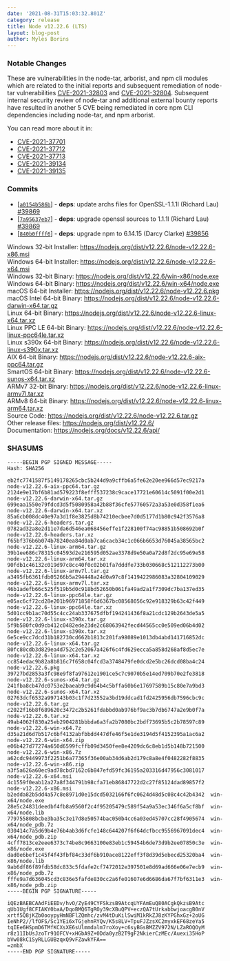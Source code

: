 ```yaml
---
date: '2021-08-31T15:03:32.801Z'
category: release
title: Node v12.22.6 (LTS)
layout: blog-post
author: Myles Borins
---
```


### Notable Changes

These are vulnerabilities in the node-tar, arborist, and npm cli modules which
are related to the initial reports and subsequent remediation of node-tar
vulnerabilities [CVE-2021-32803](https://github.com/advisories/GHSA-r628-mhmh-qjhw)
and [CVE-2021-32804](https://github.com/advisories/GHSA-3jfq-g458-7qm9).
Subsequent internal security review of node-tar and additional external bounty
reports have resulted in another 5 CVE being remediated in core npm CLI
dependencies including node-tar, and npm arborist.

You can read more about it in:

- [CVE-2021-37701](https://github.com/npm/node-tar/security/advisories/GHSA-9r2w-394v-53qc)
- [CVE-2021-37712](https://github.com/npm/node-tar/security/advisories/GHSA-qq89-hq3f-393p)
- [CVE-2021-37713](https://github.com/npm/node-tar/security/advisories/GHSA-5955-9wpr-37jh)
- [CVE-2021-39134](https://github.com/npm/arborist/security/advisories/GHSA-2h3h-q99f-3fhc)
- [CVE-2021-39135](https://github.com/npm/arborist/security/advisories/GHSA-gmw6-94gg-2rc2)

### Commits

- [[`a0154b586b`](https://github.com/nodejs/node/commit/a0154b586b)] - **deps**: update archs files for OpenSSL-1.1.1l (Richard Lau) [#39869](https://github.com/nodejs/node/pull/39869)
- [[`7a95637eb7`](https://github.com/nodejs/node/commit/7a95637eb7)] - **deps**: upgrade openssl sources to 1.1.1l (Richard Lau) [#39869](https://github.com/nodejs/node/pull/39869)
- [[`840b0ffff6`](https://github.com/nodejs/node/commit/840b0ffff6)] - **deps**: upgrade npm to 6.14.15 (Darcy Clarke) [#39856](https://github.com/nodejs/node/pull/39856)

Windows 32-bit Installer: https://nodejs.org/dist/v12.22.6/node-v12.22.6-x86.msi \
Windows 64-bit Installer: https://nodejs.org/dist/v12.22.6/node-v12.22.6-x64.msi \
Windows 32-bit Binary: https://nodejs.org/dist/v12.22.6/win-x86/node.exe \
Windows 64-bit Binary: https://nodejs.org/dist/v12.22.6/win-x64/node.exe \
macOS 64-bit Installer: https://nodejs.org/dist/v12.22.6/node-v12.22.6.pkg \
macOS Intel 64-bit Binary: https://nodejs.org/dist/v12.22.6/node-v12.22.6-darwin-x64.tar.gz \
Linux 64-bit Binary: https://nodejs.org/dist/v12.22.6/node-v12.22.6-linux-x64.tar.xz \
Linux PPC LE 64-bit Binary: https://nodejs.org/dist/v12.22.6/node-v12.22.6-linux-ppc64le.tar.xz \
Linux s390x 64-bit Binary: https://nodejs.org/dist/v12.22.6/node-v12.22.6-linux-s390x.tar.xz \
AIX 64-bit Binary: https://nodejs.org/dist/v12.22.6/node-v12.22.6-aix-ppc64.tar.gz \
SmartOS 64-bit Binary: https://nodejs.org/dist/v12.22.6/node-v12.22.6-sunos-x64.tar.xz \
ARMv7 32-bit Binary: https://nodejs.org/dist/v12.22.6/node-v12.22.6-linux-armv7l.tar.xz \
ARMv8 64-bit Binary: https://nodejs.org/dist/v12.22.6/node-v12.22.6-linux-arm64.tar.xz \
Source Code: https://nodejs.org/dist/v12.22.6/node-v12.22.6.tar.gz \
Other release files: https://nodejs.org/dist/v12.22.6/ \
Documentation: https://nodejs.org/docs/v12.22.6/api/

### SHASUMS

```
-----BEGIN PGP SIGNED MESSAGE-----
Hash: SHA256

eb2fc7741587f5149178265cbc5b244d9a9cffb6a5fe62e20ee966d57ec9217a  node-v12.22.6-aix-ppc64.tar.gz
2124e9e17bf6b81ad579223f8efff537238c9cace17721e60614c5091f00e2d1  node-v12.22.6-darwin-x64.tar.gz
699eaa1550e79fdcd3d5f5080958a42b88f36cfe57760572a3a53e0d358f1ea6  node-v12.22.6-darwin-x64.tar.xz
85a6cb008dc40e97a3d1f8e3825d8b74210ecbee7d0d5177d1b80c942f3576a8  node-v12.22.6-headers.tar.gz
0782ad32a8e2d11e7da6d546ea068456effe1f228100f74ac98851b508692b0f  node-v12.22.6-headers.tar.xz
f65bf376b6b074b78240ea84d0ab7ca6cacb34c1c066b6653d76045a38565bc2  node-v12.22.6-linux-arm64.tar.gz
39b1ee686c78315c04593d2e216595d052ae3378d9e50a0a72d8f2dc95e69e58  node-v12.22.6-linux-arm64.tar.xz
90fdb1c46132c019d97c8cc40f0c02b01fa7dddfe733b030668c512112273b00  node-v12.22.6-linux-armv7l.tar.gz
a3495fb6361fdb05266b5a294448a24d0a97c8f1419422986083a32804109029  node-v12.22.6-linux-armv7l.tar.xz
46b1adefb66c525f519b5d0c918bd52650b061fa49ad2a1f7309dc7ba137ed35  node-v12.22.6-linux-ppc64le.tar.gz
e05ac6cf72cd28e201b96971858f6d6367bc08568056c92e918329b63c42f449  node-v12.22.6-linux-ppc64le.tar.xz
5d01cc9b1ac70d55c4cc24ab337675dfbf194241436f8a21cdc129b2643de5a5  node-v12.22.6-linux-s390x.tar.gz
5f9b580fc0d9cb412c0482ede23de2c68063942fecd44565cc0e509ed06b4d02  node-v12.22.6-linux-s390x.tar.xz
6e5ce9cc7dcd31b182730cd662b1813c201fa98089e1013db4abd141716852dc  node-v12.22.6-linux-x64.tar.gz
80fc80cdb3d829ea4d752c2e52067a426f6c4fd629ecca5a858d268af8d5ec7e  node-v12.22.6-linux-x64.tar.xz
cc854edac9b82a8b816c7f658c04fcd3a3748479fe0dcd2e5bc26dcd08ba4c24  node-v12.22.6.pkg
39727bd2853a3fc98e9f8fa97612e1901ce5c7c9070b5e14ed709b70e2fe3818  node-v12.22.6-sunos-x64.tar.gz
241fba8cb47dc0753e2baeab9c9d64b4c5bffa60b6e17697589b15c80e7a9bd3  node-v12.22.6-sunos-x64.tar.xz
02763dcf6532a997143b03c1f7d23552a3bd19ddcad1fd2425956db7596cbc9c  node-v12.22.6.tar.gz
c2022f16b8f689620c3472c2b5261fdabbd0ab976bf9ac3b7db6747a2e9b0f7a  node-v12.22.6.tar.xz
49ab4062f830a25eb2904281bbbda6a3fa2b7080bc2bdf73695b5c2b78597c89  node-v12.22.6-win-x64.7z
d35a21d6d7b517c6bf4132abfbbdd447dfe46f5e1de3194d5f4152395a1ac6a2  node-v12.22.6-win-x64.zip
e06b427d77274a650d6599fcffb09d3450fee8e4209dc6c8eb1d5b148b721500  node-v12.22.6-win-x86.7z
a62cdc9449973f2251b6a77365f36e00ab34d6ab2d179c8a8e4f0482282f8835  node-v12.22.6-win-x86.zip
a3f5a626a60ec9ad78cbd7162c6b847efd59fc36195a203316d47956c3081017  node-v12.22.6-x64.msi
4c1559f0eab12a27a8f344791b98cfa71eb86847722d2c27f85124dad89857f2  node-v12.22.6-x86.msi
b2edda82b5dd4a57c8e8971d0e15dcd5032166f6fc0624d48d5c08c4c42b4342  win-x64/node.exe
28e5c24831deedbf4fb8a9560f2c4f95205479c589f54a9a53ec346f6a5cf8bf  win-x64/node.lib
779755808bcbe3ba35c3e17d8e50574bac050b4cc6a03ed45707cc28f4905674  win-x64/node_pdb.7z
030414c7a5d69b4e76b4ab3d6fcfe148c644207f6f64dcfbcc9556967091dec4  win-x64/node_pdb.zip
4cff7813ce2eee6373c74be8c9663100e83eb1c59454b6de73d9b2ee07850c3e  win-x86/node.exe
dad0e6bef1c45f4f43fbf84c33df6b910ace8122eff3f8d39d5ebecd25320ba4  win-x86/node.lib
9ab6df86f89fdb58dc833c5fdafe2cf7472012e397501e8d69ad666e06e7ecb9  win-x86/node_pdb.7z
fffe9a7d636045cd3c836e5fafde830cc2a6fe01607e6d6686da67f7bf6311e3  win-x86/node_pdb.zip
-----BEGIN PGP SIGNATURE-----

iQEzBAEBCAAdFiEEDv/hvO/ZyE49CYFSkzsB9AtcqUYFAmEuQ80ACgkQkzsB9Atc
qUb1Ugf8CFIAKY0baA/DqoBMQ6TgROy39cXBuQPV+eczQA7tUrkabbwjoacgB0nV
xrtf5Q8jKZb0ooypyHmNBFlZQmhc/zvM4tDuKilSwiM1kRkZJ8zKYPGhxGz+2oUG
IeNhP2//lfOFS/Sc1YEi6xTGjehnRYQv/K5s8LV+TpuFJZzsXC2myxkEF68zeYa5
tqIEe6HSpmD6TMfKCXsXE6sUlmmdalm7roXoy+c6syBGsBMZZV972N/LZaROQOyM
r8z11IbUsJzoTr91OFCV+xHGbA9Z+0Dda0yzB2T9gF2NkierCzMEc/Auexi35HoP
bVw08kC1SyRLLGUBzqxQ9vFZawkYFA==
=zmbX
-----END PGP SIGNATURE-----

```
